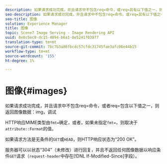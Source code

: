 ```yaml
---
description: 如果请求成功完成，并且请求中不包含req=命令，或req=具有以下值之一，则返回图像数据img，调试
seo-description: 如果请求成功完成，并且请求中不包含req=命令，或req=具有以下值之一，则返回图像数据img，调试
seo-title: 图像
solution: Experience Manager
title: 图像
topic: Scene7 Image Serving - Image Rendering API
uuid: 8e8c5ec9-dc15-4894-b6a1-8e5241f03977
translation-type: tm+mt
source-git-commit: 7bc7b3a86fbcdc57cfdc31745fae3afc06e44b15
workflow-type: tm+mt
source-wordcount: '155'
ht-degree: 1%

---
```



# 图像{#images}

如果请求成功完成，并且请求中不包含req=命令，或者req=包含以下值之一，则返回图像数据：img，调试

HTTP响应MIME类型由`fmt=`确定，或者，如果未指定`fmt=`，则取决于`attribute::Format`的值。

如果请求方法是无条件的`GET`或`HEAD`，则HTTP响应状态为“200 OK”。

服务器可以以状态“304”（未修改）进行回复，并且不返回任何图像数据以响应条件`GET`请求（`request-header`中存在[!DNL If-Modified-Since]字段）。
